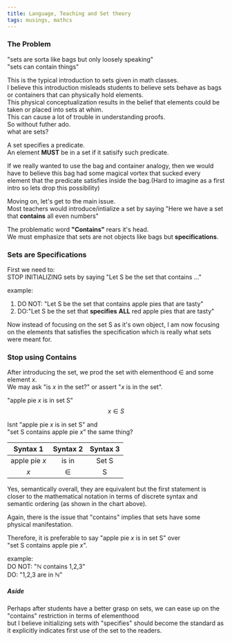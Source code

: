 ```yaml
---
title: Language, Teaching and Set theory
tags: musings, mathcs
---
```


### The Problem

"sets are sorta like bags but only loosely speaking"  
"sets can contain things"  

This is the typical introduction to sets given in math classes.  
I believe this introduction misleads students to believe sets behave as bags or containers that can physically hold elements.  
This physical conceptualization results in the belief that elements could be taken or placed into sets at whim.  
This can cause a lot of trouble in understanding proofs.  
So without futher ado.   
what are sets?

A set specifies a predicate.  
An element **MUST** be in a set if it satisify such predicate.  

If we really wanted to use the bag and container analogy, then we would have to believe this bag had some magical vortex that sucked every element that the predicate satisfies inside the bag.(Hard to imagine as a first intro so lets drop this possibility)

Moving on, let's get to the main issue.  
Most teachers would introduce/intialize a set by saying "Here we have a set that **contains** all even numbers"  


The problematic word **"Contains"** rears it's head.  
We must emphasize that sets are not objects like bags but **specifications**.


### Sets are Specifications

First we need to:  
STOP INITIALIZING sets by saying "Let S be the set that contains ..."  

example:  
1. DO NOT: "Let S be the set that contains apple pies that are tasty"  
2. DO:"Let S be the set that **specifies** **ALL** red apple pies that are tasty" 

Now instead of focusing on the set S as it's own object, I am now focusing on the elements that satisfies the specification which is really what sets were meant for.

### Stop using Contains
After introducing the set, we prod the set with elementhood $\in$ and some element $x$.  
We may ask "is $x$ in the set?" or assert "$x$ is in the set".

"apple pie $x$ is in set S"  
$$ x \in S $$

Isnt "apple pie $x$ is in set S" and   
"set S contains apple pie $x$" the same thing?  


| Syntax 1    | Syntax 2    | Syntax 3    |
| :---------: | :---------: | :---------: |
|apple pie $x$| is in       | Set S       |
| $x$         | $\in$       |  S          |

Yes, semantically overall, they are equivalent but the first statement is closer to the mathematical notation in terms of discrete syntax and semantic ordering (as shown in the chart above).

Again, there is the issue that "contains" implies that sets have some physical manifestation.

Therefore, it is preferable to say "apple pie $x$ is in set S" over   
"set S contains apple pie $x$".

example:  
DO NOT: "$\mathbb{N}$ contains 1,2,3"  
DO: "1,2,3 are in $\mathbb{N}$"  
 

##### Aside
Perhaps after students have a better grasp on sets, we can ease up on the "contains" restriction in terms of elementhood   
but I believe initializing sets with "specifies" should become the standard as it explicitly indicates first use of the set to the readers.

